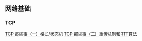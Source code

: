 ## 网络基础

### TCP
[TCP 那些事（一）格式/状态机](https://github.com/AngryHacker/Rookie-Note/blob/master/Network/tcp-1.md)
[TCP 那些事（二）重传机制和RTT算法](https://github.com/AngryHacker/Rookie-Note/blob/master/Network/tcp-2.md)